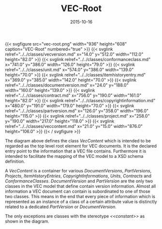 ﻿---
title: VEC-Root
toc: false
type: specs
layout: diagram
date: "2015-10-16"
draft: false
specification: VEC
version: 1.1.2
documentType: "Recommendation"
elementType: Diagram
classes:
  - VecVersion
  - ConformanceClass
  - Unit
  - ItemHistoryEntry
  - DocumentVersion
  - Contract
  - CopyrightInformation
  - PartVersion
  - Project
  - VecContent
menu:
  VEC-1.1.2:    
    parent: xml-representation-of-the-model
    identifier: xml-representation-of-the-model/vec-root
    weight: 1009001 

# Prev/next pager order (if `docs_section_pager` enabled in `params.toml`)
weight: 1009001
---
{{< svgfigure src="vec-root.png" width="936" height="608" caption="VEC-Root" numbered="true" >}}
  {{< svglink relref="../../classes/vecversion.md" x="14.0" y="512.0" width="112.0" height="82.0" >}}
  {{< svglink relref="../../classes/conformanceclass.md" x="741.0" y="386.0" width="126.0" height="79.0" >}}
  {{< svglink relref="../../classes/unit.md" x="574.0" y="386.0" width="139.0" height="70.0" >}}
  {{< svglink relref="../../classes/itemhistoryentry.md" x="369.0" y="385.0" width="142.0" height="70.0" >}}
  {{< svglink relref="../../classes/documentversion.md" x="24.0" y="188.0" width="160.0" height="139.0" >}}
  {{< svglink relref="../../classes/contract.md" x="756.0" y="190.0" width="161.0" height="82.0" >}}
  {{< svglink relref="../../classes/copyrightinformation.md" x="480.0" y="191.0" width="179.0" height="70.0" >}}
  {{< svglink relref="../../classes/partversion.md" x="126.0" y="358.0" width="196.0" height="115.0" >}}
  {{< svglink relref="../../classes/project.md" x="258.0" y="190.0" width="217.0" height="118.0" >}}
  {{< svglink relref="../../classes/veccontent.md" x="21.0" y="15.0" width="876.0" height="106.0" >}}
{{< / svgfigure >}}
<p> The diagram above defines the class <i>VecContent</i> which is intended to be regarded as the top level root element for VEC documents. It is the declared entry point to the information that a VEC file contains. Furthermore it is intended to facilitate the mapping of the VEC model to a XSD schema definition.     </p>      <p> A <i>VecContent</i> is a container for various <i>DocumentVersions</i>, <i>PartVersions</i>, <i>Projects</i>, <i>ItemHistoryEntries</i>, <i>CopyrightInformations</i>, <i>Units</i>, <i>Contracts</i> and <i>ConformanceClasses</i>. <i>DocumentVersion</i> and <i>PartVersion</i> are the only two classes in the VEC model that define contain version information. Almost all information a VEC document can contain is subordinated to one of those two classes. This means in the end that every piece of information which is represented as an instance of a class of a certain attribute value is distinctly related to a dedicated <i>PartVersion</i> or <i>DocumentVersion</i>.     </p>      <p> The only exceptions are classes with the stereotype <i>&lt;&lt;constant&gt;&gt;</i> as shown in the diagram.      </p>